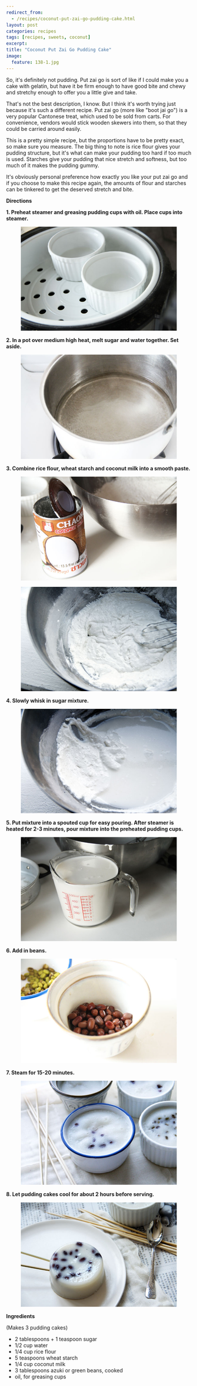 ```yaml
---
redirect_from: 
  - /recipes/coconut-put-zai-go-pudding-cake.html
layout: post
categories: recipes
tags: [recipes, sweets, coconut]
excerpt: 
title: "Coconut Put Zai Go Pudding Cake"
image:
  feature: 138-1.jpg
---
```


So, it's definitely not pudding. Put zai go is sort of like if I could make you a cake with gelatin, but have it be firm enough to have good bite and chewy and stretchy enough to offer you a little give and take.

That's not the best description, I know.  But I think it's worth trying just because it's such a different recipe. Put zai go (more like "boot jai go") is a very popular Cantonese treat, which used to be sold from carts. For convenience, vendors would stick wooden skewers into them, so that they could be carried around easily.

This is a pretty simple recipe, but the proportions have to be pretty exact, so make sure you measure.  The big thing to note is rice flour gives your pudding structure, but it's what can make your pudding too hard if too much is used.  Starches give your pudding that nice stretch and softness, but too much of it makes the pudding gummy. 

It's obviously personal preference how exactly you like your put zai go and if you choose to make this recipe again, the amounts of flour and starches can be tinkered to get the deserved stretch and bite.


__Directions__

__1. Preheat steamer and greasing pudding cups with oil.  Place cups into steamer.__

<figure> <img src='/images/138-2a.jpg'> </figure>

__2. In a pot over medium high heat, melt sugar and water together.  Set aside.__

<figure> <img src='/images/138-2b.jpg'> </figure>

__3. Combine rice flour, wheat starch and coconut milk into a smooth paste.__

<figure> <img src='/images/138-4.jpg'> </figure>
<figure> <img src='/images/138-5.jpg'> </figure>

__4. Slowly whisk in sugar mixture.__

<figure> <img src='/images/138-6.jpg'> </figure>

__5. Put mixture into a spouted cup for easy pouring. After steamer is heated for 2-3 minutes, pour mixture into the preheated pudding cups.__

<figure> <img src='/images/138-7.jpg'> </figure>

__6. Add in beans.__

<figure> <img src='/images/138-9.jpg'> </figure>

__7. Steam for 15-20 minutes.__

<figure> <img src='/images/138-10.jpg'> </figure>

__8.  Let pudding cakes cool for about 2 hours before serving.__

<figure> <img src='/images/138-11.jpg'> </figure>

<section class='recipe'>
<p><strong>Ingredients</strong></p>

<p>(Makes 3 pudding cakes)</p>

<ul><li>2 tablespoons + 1 teaspoon sugar </li><li>1/2 cup water</li><li>1/4 cup rice flour</li><li>5 teaspoons wheat starch</li><li>1/4 cup coconut milk </li><li>3 tablespoons azuki or green beans, cooked</li><li>oil, for greasing cups</li></ul></section>